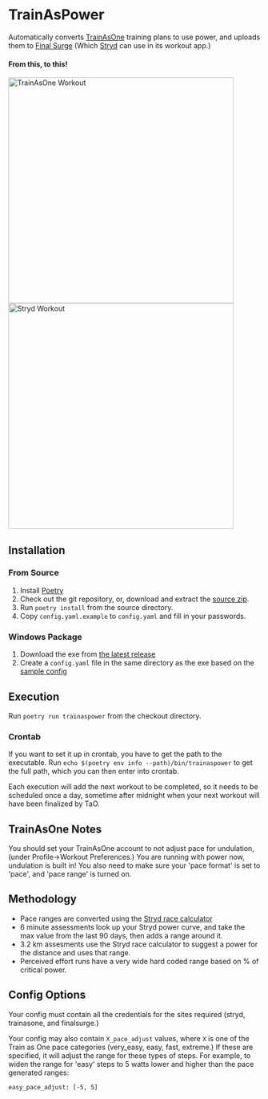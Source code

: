 # TrainAsPower

Automatically converts [TrainAsOne](https://www.trainasone.com) training plans to use power, and uploads them to [Final 
Surge](https://finalsurge.com) (Which [Stryd](https://stryd.com) can use in its workout app.)

#### From this, to this!

<p float="left">
    <img src="https://gazpachoking.github.io/trainaspower/taoworkout.png" height="450" alt="TrainAsOne Workout">
    <img src="https://gazpachoking.github.io/trainaspower/strydworkout.png" height="450" alt="Stryd Workout">
</p>


## Installation

### From Source

1. Install [Poetry](https://python-poetry.org/docs/#installation)
1. Check out the git repository, or, download and extract the [source zip](https://github.com/gazpachoking/trainaspower/archive/master.zip).
1. Run `poetry install` from the source directory.
1. Copy `config.yaml.example` to `config.yaml` and fill in your passwords.

### Windows Package
1. Download the exe from [the latest release](https://github.com/gazpachoking/trainaspower/releases)
1. Create a `config.yaml` file in the same directory as the exe based on the [sample config](https://github.com/gazpachoking/trainaspower/blob/master/config.yaml.example)


## Execution

Run `poetry run trainaspower` from the checkout directory. 

### Crontab
If you want to set it up in crontab, you have to get the path to the executable.
Run `echo $(poetry env info --path)/bin/trainaspower` to get the full path, which you can then enter into crontab.

Each execution will add the next workout to be completed, so it needs to be scheduled once a day, sometime after
midnight when your next workout will have been finalized by TaO.

## TrainAsOne Notes
You should set your TrainAsOne account to not adjust pace for undulation, (under Profile->Workout Preferences.)
You are running with power now, undulation is built in! You also need to make sure your 'pace format' is set to 'pace', and 'pace range' is turned on.

## Methodology
- Pace ranges are converted using the [Stryd race calculator](https://www.stryd.com/powercenter/tools)
- 6 minute assessments look up your Stryd power curve, and take the max value from the last 90 days,
then adds a range around it.
- 3.2 km assesments use the Stryd race calculator to suggest a power for the distance and uses that range.
- Perceived effort runs have a very wide hard coded range based on % of critical power.

## Config Options

Your config must contain all the credentials for the sites required (stryd, trainasone, and finalsurge.)

Your config may also contain `X_pace_adjust` values, where `X` is one of the Train as One pace categories
(very_easy, easy, fast, extreme.) If these are specified, it will adjust the range for these types of steps.
For example, to widen the range for 'easy' steps to 5 watts lower and higher than the pace generated ranges:

```
easy_pace_adjust: [-5, 5]
```
